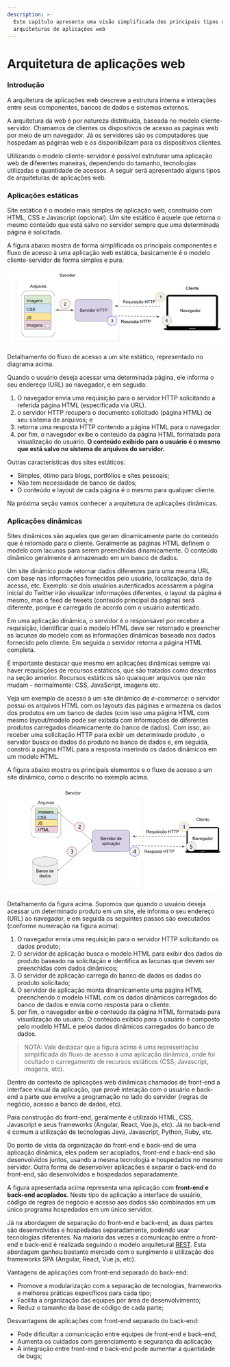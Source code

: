 ```yaml
---
description: >-
  Este capítulo apresenta uma visão simplificada dos principais tipos de
  arquiteturas de aplicações web
---
```


# Arquitetura de aplicações web

### Introdução&#x20;

A arquitetura de aplicações web descreve a estrutura interna e interações entre seus componentes, bancos de dados e sistemas externos.

A arquitetura da web é por natureza distribuída, baseada no modelo cliente-servidor. Chamamos de clientes os dispositivos de acesso as páginas web por meio de um navegador. Já os servidores são os computadores que hospedam as páginas web e os disponibilizam para os dispositivos clientes.

Utilizando o modelo cliente-servidor é possível estruturar uma aplicação web de diferentes maneiras, dependendo do tamanho, tecnologias utilizadas e quantidade de acessos. A seguir será apresentado alguns tipos de arquiteturas de aplicações web.

### Aplicações estáticas

Site estático é o modelo mais simples de aplicação web, construído com HTML, CSS e Javascript (opcional). Um site estático é aquele que retorna o mesmo conteúdo que está salvo no servidor sempre que uma determinada página é solicitada.&#x20;

A figura abaixo mostra de forma simplificada os principais componentes e fluxo de acesso à uma aplicação web estática, basicamente é o modelo cliente-servidor de forma simples e pura.

![](../.gitbook/assets/site-estatico.png)

Detalhamento do fluxo de acesso a um site estático, representado no diagrama acima.&#x20;

Quando o usuário deseja acessar uma determinada página, ele informa o seu endereço (URL) ao navegador, e em seguida:

1. O navegador envia uma requisição para o servidor HTTP solicitando a referida página HTML (especificada via URL).&#x20;
2. o servidor HTTP recupera o documento solicitado (página HTML) de seu sistema de arquivos; e&#x20;
3. retorna uma resposta HTTP contendo a página HTML para o navegador.&#x20;
4. por fim, o navegador exibe o conteúdo da página HTML formatada para visualização do usuário. **O conteúdo exibido para o usuário é o mesmo que está salvo no sistema de arquivos do servidor.**

Outras características dos sites estáticos:

* Simples, ótimo para blogs, portfólios e sites pessoais;
* Não tem necessidade de banco de dados;
* O conteúdo e layout de cada página é o mesmo para qualquer cliente.

Na próxima seção vamos conhecer a arquitetura de aplicações dinâmicas.

### Aplicações dinâmicas

Sites dinâmicos são aqueles que geram dinamicamente parte do conteúdo que é retornado para o cliente. Geralmente as páginas HTML definem o modelo com lacunas para serem preenchidas dinamicamente. O conteúdo dinâmico geralmente é armazenado em um banco de dados.

Um site dinâmico pode retornar dados diferentes para uma mesma URL com base nas informações fornecidas pelo usuário, localização, data de acesso, etc. Exemplo: se dois usuários autenticados acessarem a página inicial do Twitter irão visualizar informações diferentes, o layout da página é mesmo, mas o feed de tweets (conteúdo principal da página) será diferente, porque é carregado de acordo com o usuário autenticado.

Em uma aplicação dinâmica, o servidor é o responsável por  receber a requisição, identificar qual o modelo HTML deve ser retornado e preencher as lacunas do modelo com as informações dinâmicas baseada nos dados fornecido pelo cliente. Em seguida o servidor retorna a página HTML completa.&#x20;

É importante destacar que mesmo em aplicações dinâmicas sempre vai haver requisições de recursos estáticos, que são tratados como descritos na seção anterior. Recursos estáticos são quaisquer arquivos que não mudam - normalmente: CSS, JavaScript, imagens etc.

Veja um exemplo de acesso à um site dinâmico de _e-commerce_: o servidor possui os arquivos HTML com os layouts das páginas e armazena os dados dos produtos em um banco de dados (com isso uma página HTML com mesmo layout/modelo pode ser exibida com informações de diferentes produtos carregados dinamicamente do banco de dados). Com isso, ao receber uma solicitação HTTP para exibir um determinado produto , o servidor busca os dados do produto no banco de dados e, em seguida, constrói a página HTML para a resposta inserindo os dados dinâmicos em um modelo HTML.&#x20;

A figura abaixo mostra os principais elementos e o fluxo de acesso a um site dinâmico, como o descrito no exemplo acima.

![](../.gitbook/assets/site-dinamico.png)

Detalhamento da figura acima. Supomos que quando o usuário deseja acessar um determinado produto em um site, ele informa o seu endereço (URL) ao navegador, e em seguida os seguintes passos são executados (conforme numeração na figura acima):

1. O navegador envia uma requisição para o servidor HTTP solicitando os dados produto;
2. &#x20;O servidor de aplicação busca o modelo HTML para exibir dos dados do produto baseado na solicitação e identifica as lacunas que devem ser preenchidas com dados dinâmicos;
3. O servidor de aplicação carrega do banco de dados os dados do produto solicitado;
4. O servidor de aplicação monta dinamicamente uma página HTML preenchendo o modelo HTML com os dados dinâmicos carregados do banco de dados e envia como resposta para o cliente.
5. por fim, o navegador exibe o conteúdo da página HTML formatada para visualização do usuário. O conteúdo exibido para o usuário é composto pelo modelo HTML e pelos dados dinâmicos carregados do banco de dados.

> NOTA: Vale destacar que a figura acima é uma representação simplificada do fluxo de acesso à uma aplicação dinâmica, onde foi ocultado o carregamento de recursos estáticos (CSS, Javascript, imagens, etc).

Dentro do contexto de aplicações web dinâmicas chamados de front-end a interface visual da aplicação, que provê interação com o usuário e back-end a parte que envolve a programação no lado do servidor (regras de negócio, acesso a banco de dados, etc).

Para construção do front-end, geralmente é utilizado HTML, CSS, Javascript e seus frameworks (Angular, React, Vue.js, etc). Já no back-end é comum a utilização de tecnologias Java, Javascript, Python, Ruby, etc.

Do ponto de vista da organização do front-end e back-end de uma aplicação dinâmica, eles podem ser acoplados, front-end e back-end são desenvolvidos juntos, usando a mesma tecnologia e hospedados no mesmo servidor. Outra forma de desenvolver aplicações é separar o back-end do front-end, são desenvolvidos e hospedados separadamente.&#x20;

A figura apresentada acima representa uma aplicação com **front-end e back-end acoplados**. Neste tipo de aplicação a interface de usuário, código de regras de negócio e acesso aos dados são combinados em um único programa hospedados em um único servidor.&#x20;

Já na abordagem de separação do front-end e back-end, as duas partes são desenvolvidas e hospedadas separadamente, podendo usar tecnologias diferentes. Na maioria das vezes a comunicação entre o front-end e back-end é realizada seguindo o modelo arquitetural [REST](https://developer.mozilla.org/pt-BR/docs/Glossary/REST). Esta abordagem ganhou bastante mercado com o surgimento e utilização dos frameworks SPA (Angular, React, Vue.js, etc).

Vantagens de aplicações com front-end separado do back-end:

* Promove a modularização com a separação de tecnologias, frameworks e melhores práticas específicos para cada tipo;
* Facilita a organização das equipes por área de desenvolvimento;
* Reduz o tamanho da base de código de cada parte;

Desvantagens de aplicações com front-end separado do back-end:

* Pode dificultar a comunicação entre equipes de front-end e back-end;
* Aumenta os cuidados com gerenciamento e segurança da aplicação;
* A integração entre front-end e back-end pode aumentar a quantidade de bugs;



